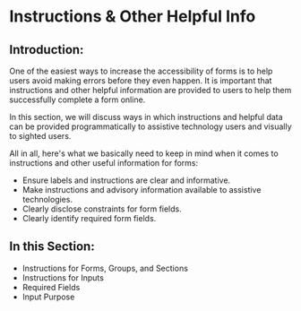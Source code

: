 # Instructions & Other Helpful Info

## Introduction:

One of the easiest ways to increase the accessibility of forms is to help users avoid making errors before they even happen. It is important that instructions and other helpful information are provided to users to help them successfully complete a form online.

In this section, we will discuss ways in which instructions and helpful data can be provided programmatically to assistive technology users and visually to sighted users.

All in all, here's what we basically need to keep in mind when it comes to instructions and other useful information for forms:

- Ensure labels and instructions are clear and informative.
- Make instructions and advisory information available to assistive technologies.
- Clearly disclose constraints for form fields.
- Clearly identify required form fields.

## In this Section:

- Instructions for Forms, Groups, and Sections
- Instructions for Inputs
- Required Fields
- Input Purpose

